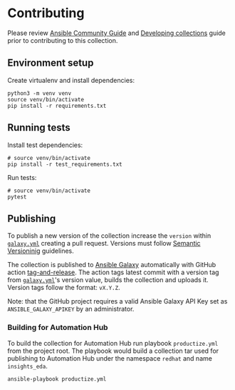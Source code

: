 # Contributing

Please review [Ansible Community Guide](https://docs.ansible.com/ansible/devel/community/index.html)
and [Developing collections](https://docs.ansible.com/ansible/devel/dev_guide/developing_collections.html#contributing-to-collections)
guide prior to contributing to this collection.

## Environment setup

Create virtualenv and install dependencies:
```
python3 -m venv venv
source venv/bin/activate
pip install -r requirements.txt
```

## Running tests

Install test dependencies:
```
# source venv/bin/activate
pip install -r test_requirements.txt
```

Run tests:
```
# source venv/bin/activate
pytest
```

## Publishing

To publish a new version of the collection increase the `version` within [`galaxy.yml`](galaxy.yml)
creating a pull request. Versions must follow [Semantic Versioninig](https://semver.org/)
guidelines.

The collection is published to [Ansible Galaxy](https://galaxy.ansible.com/redhatinsights/eda)
automatically with GitHub action [tag-and-release](.github/workflows/tag-and-release.yaml).
The action tags latest commit with a version tag from [`galaxy.yml`](galaxy.yml)'s version value, builds the collection and uploads it. Version tags follow the format: `vX.Y.Z`.

Note: that the GitHub project requires a valid Ansible Galaxy API Key set as `ANSIBLE_GALAXY_APIKEY`
by an administrator.

### Building for Automation Hub

To build the collection for Automation Hub run playbook `productize.yml` from the project root.
The playbook would build a collection tar used for publishing to Automation Hub
under the namespace `redhat` and name `insights_eda`.

```
ansible-playbook productize.yml
```
